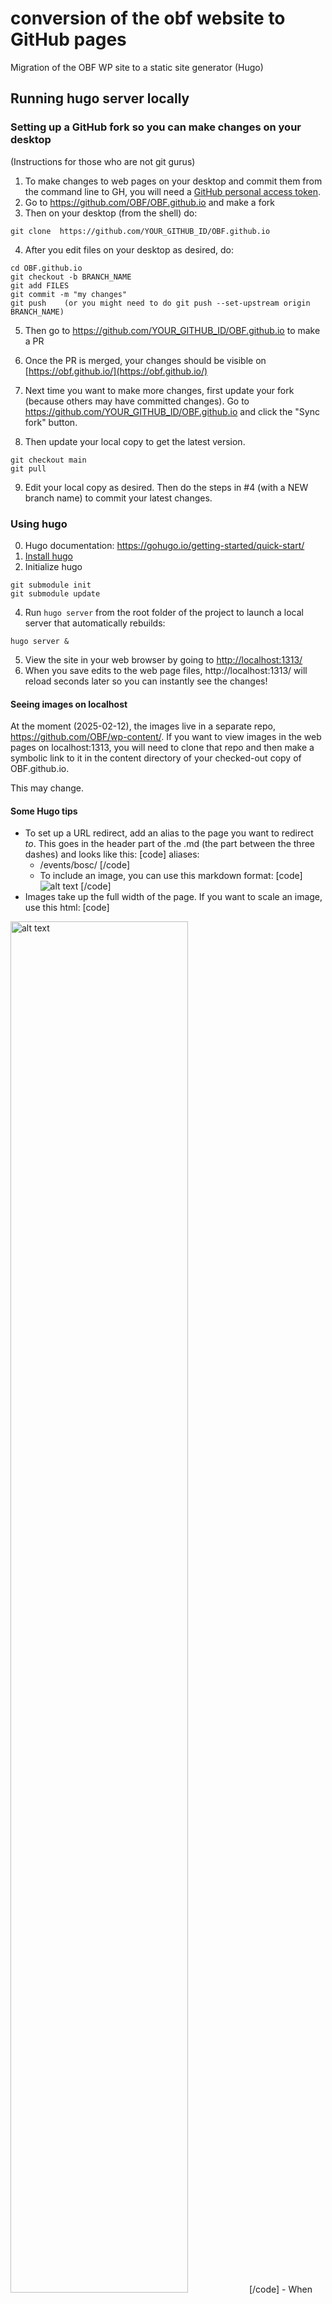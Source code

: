 # conversion of the obf website to GitHub pages

Migration of the OBF WP site to a static site generator (Hugo)

## Running hugo server locally

### Setting up a GitHub fork so you can make changes on your desktop
(Instructions for those who are not git gurus)

1. To make changes to web pages on your desktop and commit them from the command line to GH, you will need a
[GitHub personal access token](https://docs.github.com/en/authentication/keeping-your-account-and-data-secure/managing-your-personal-access-tokens).
2. Go to https://github.com/OBF/OBF.github.io and make a fork
3. Then on your desktop (from the shell) do:
```
git clone  https://github.com/YOUR_GITHUB_ID/OBF.github.io
```
4. After you edit files on your desktop as desired, do:
```
cd OBF.github.io
git checkout -b BRANCH_NAME
git add FILES
git commit -m "my changes"
git push    (or you might need to do git push --set-upstream origin BRANCH_NAME)
```

5. Then go to https://github.com/YOUR_GITHUB_ID/OBF.github.io to make a PR
6. Once the PR is merged, your changes should be visible on
[https://obf.github.io/](https://obf.github.io/)

7. Next time you want to make more changes, first update your fork
(because others may have committed changes). Go to
https://github.com/YOUR_GITHUB_ID/OBF.github.io and click the "Sync
fork" button.

8. Then update your local copy to get the latest version.
```
git checkout main
git pull
```
9. Edit your local copy as desired. Then do the steps in #4 (with a NEW branch name) to commit your latest changes.


### Using hugo
0. Hugo documentation: https://gohugo.io/getting-started/quick-start/
1. [Install hugo](https://gohugo.io/installation/)
2. Initialize hugo
```
git submodule init
git submodule update
```
4. Run `hugo server` from the root folder of the project to launch a local server that automatically rebuilds:
```
hugo server &
```
5. View the site in your web browser by going to [http://localhost:1313/](http://localhost:1313/)
6. When you save edits to the web page files,
   http://localhost:1313/ will reload seconds later so you can instantly see the changes!


#### Seeing images on localhost

At the moment (2025-02-12), the images live in a separate repo,
https://github.com/OBF/wp-content/. If you want to view images in the
web pages on localhost:1313, you will need to clone that repo and then
make a symbolic link to it in the content directory of your
checked-out copy of OBF.github.io.

This may change.

#### Some Hugo tips

- To set up a URL redirect, add an alias to the page you want to
  redirect *to*. This goes in the header part of the .md (the part
  between the three dashes) and looks like this:
[code]
 aliases:
  - /events/bosc/
  [/code]
  - To include an image, you can use this markdown format:
  [code]
  ![alt text](image-path)
  [/code]
- Images take up the full width of the page. If you want to scale an
image, use this html:
[code]
<img src="image-path" style="width:75%" alt="alt text" />
[/code]
- When testing changes on localhost:1313, note that changes that
  involve .pngs take effect right away, but for some reason, if you're
  using .jpg or .jpeg images, it takes a while (20 min or so?) for
  them to show up on localhost. No idea why.
  - To enclose a section of text in a gray box use
  [code]<div class="well">[/code]
- To make two columns (e.g. to run text next to an image), use
"columns" (look for an example in one of our .mds)
- You can make a button like this:
[code]
<a href="URL" class="btn btn-lg btn-primary">text on button</a>
[/code]

## Steps taken to port content from old WP site

1. Create XML export of existing WP site with all pages & posts
2. Run the conversion script [wp2hugo](https://github.com/ashishb/wp2hugo) in the following way `/wp2hugo -source obf.WordPress.2025-01-30.xml -output obf-test-hugo -download-media -continue-on-media-download-error`
3. update the `hugo.yaml` to use the correct base page (as currently
   not deployed on open-bio.org). (For now, the first line of
   hugo.yaml should say "baseURL: https://OBF.github.io" but that will
   change later)
   


